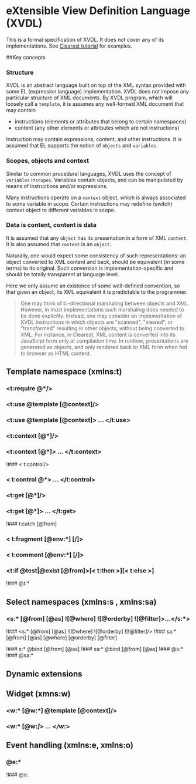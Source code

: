 # eXtensible View Definition Language (XVDL)

This is a formal specification of XVDL. It does not cover any of its implementations. See [Clearest tutorial](tutorial) for examples.

##Key concepts
### Structure
XVDL is an abstract language built on top of the XML syntax provided with some EL (expression language) implementation. XVDL does not impose any particular structure of XML documents. By XVDL program, which will loosely call a ``template``, it is  assumes any well-formed XML document that may contain

* instructions (elements or attributes that belong to certain namespaces)
* content (any other elements or attributes which are not instructions)

Instruction may contain expressions, content, and other instructions.
It is assumed that EL supports the notion of ``objects`` and ``variables``.
 
### Scopes, objects and context
Similar to common procedural languages, XVDL uses the concept of ``variables`` in``scopes``. Variables contain objects, and can be manipulated by means of instructions and/or expressions. 

Many instructions operate on a ``context`` object, which is always associated to some variable in scope. Certain instructions may redefine (switch) context object to different variables in scope.

### Data is content, content is data
It is assumed that any ``object`` has its presentation in a form of XML ``content``. It is also assumed that ``content`` is an ``object``. 

Naturally, one would expect some consistency of such representations: an object converted to XML content and back, should be equivalent (in some terms) to its original. Such conversion is implementation-specific and should be totally transparent at language level. 

Here we only assume an existence of some well-defined convention, so that given an object, its XML equivalent it is predictable to the programmer.

>One may think of bi-directional marshaling between objects and XML. However, in most implementations such marshaling does needed to be done explicitly. Instead, one may consider an implementation of XVDL instructions in which objects are "scanned", "viewed", or "transformed" resulting in other objects, without being converted to XML. For instance, in Clearest, XML content is converted into its JavaScipt form only at compilation time. In runtime, presentations are generated as objects, and only rendered back to XML form when fed to browser as HTML content. 

## Template namespace (xmlns:t)

### <t:require @*/>
### <t:use @template [@context]/>
### <t:use @template [@context]> ... </t:use>

### <t:context [@*]/>
### <t:context [@*]> ... </t:context>

!### < t:control/>
### < t:control @*> ... </t:control>

### <t:get [@*]/>
### <t:get [@*]> ... </t:get>

!### t:catch [@from]
### < t:fragment [@env:*] [/]>
### < t:comment [@env:*] [/]>
### <t:if @test|@exist [@from]>[< t:then >][< t:else >]
!### @t:*

## Select namespaces (xmlns:s , xmlns:sa)
### <s:* [@from] [@as] ![@where] ![@orderby] ![@filter]>...</s:*>
!### <s:* [@from] [@as] ![@where] ![@orderby] ![!@filter]/>
!### sa:* [@from] [@as] [@where] [@orderby] [@filter]

!### s:* @bind [@from] [@as]
!### sa:* @bind [@from] [@as]
!### @s:*
!### @sa:*


## Dynamic extensions

## Widget (xmns:w)
### <w:* [@w:*] @template [@context]/>
### <w:* [@w:*]> ... </w:*>



## Event handling (xmlns:e, xmlns:o)
### @e:*
!### @o:*.*

